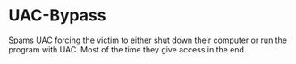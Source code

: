 # UAC-Bypass 

Spams UAC forcing the victim to either shut down their computer or run the program with UAC.
Most of the time they give access in the end.
